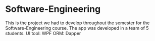 # Software-Engineering
This is the project we had to develop throughout the semester for the Software-Engineering course.
The app was developed in a team of 5 students.
UI tool: WPF
ORM: Dapper
